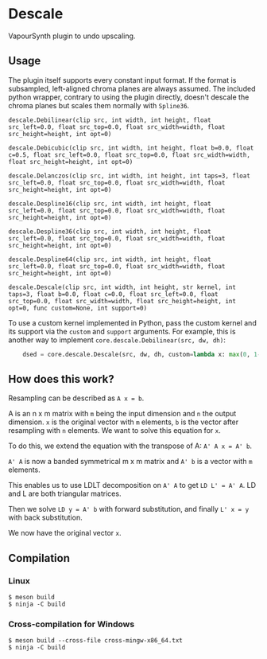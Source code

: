 # Descale

VapourSynth plugin to undo upscaling.

## Usage

The plugin itself supports every constant input format. If the format is subsampled, left-aligned chroma planes are always assumed.
The included python wrapper, contrary to using the plugin directly, doesn't descale the chroma planes but scales them normally with `Spline36`.

```
descale.Debilinear(clip src, int width, int height, float src_left=0.0, float src_top=0.0, float src_width=width, float src_height=height, int opt=0)

descale.Debicubic(clip src, int width, int height, float b=0.0, float c=0.5, float src_left=0.0, float src_top=0.0, float src_width=width, float src_height=height, int opt=0)

descale.Delanczos(clip src, int width, int height, int taps=3, float src_left=0.0, float src_top=0.0, float src_width=width, float src_height=height, int opt=0)

descale.Despline16(clip src, int width, int height, float src_left=0.0, float src_top=0.0, float src_width=width, float src_height=height, int opt=0)

descale.Despline36(clip src, int width, int height, float src_left=0.0, float src_top=0.0, float src_width=width, float src_height=height, int opt=0)

descale.Despline64(clip src, int width, int height, float src_left=0.0, float src_top=0.0, float src_width=width, float src_height=height, int opt=0)

descale.Descale(clip src, int width, int height, str kernel, int taps=3, float b=0.0, float c=0.0, float src_left=0.0, float src_top=0.0, float src_width=width, float src_height=height, int opt=0, func custom=None, int support=0)
```

To use a custom kernel implemented in Python, pass the custom kernel and its support via the `custom` and `support` arguments. For example, this is another way to implement `core.descale.Debilinear(src, dw, dh)`:
```python
    dsed = core.descale.Descale(src, dw, dh, custom=lambda x: max(0, 1-abs(x)), support=1)
```

## How does this work?

Resampling can be described as `A x = b`.

A is an n x m matrix with `m` being the input dimension and `n` the output dimension. `x` is the original vector with `m` elements, `b` is the vector after resampling with `n` elements. We want to solve this equation for `x`.

To do this, we extend the equation with the transpose of A: `A' A x = A' b`.

`A' A` is now a banded symmetrical m x m matrix and `A' b` is a vector with `m` elements.

This enables us to use LDLT decomposition on `A' A` to get `LD L' = A' A`. LD and L are both triangular matrices.

Then we solve `LD y = A' b` with forward substitution, and finally `L' x = y` with back substitution.

We now have the original vector `x`.


## Compilation

### Linux

```
$ meson build
$ ninja -C build
```

### Cross-compilation for Windows
```
$ meson build --cross-file cross-mingw-x86_64.txt
$ ninja -C build
```
